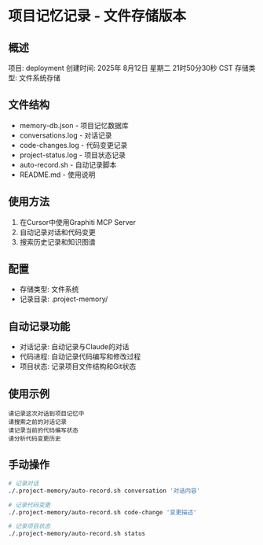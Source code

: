 # 项目记忆记录 - 文件存储版本

## 概述
项目: deployment
创建时间: 2025年 8月12日 星期二 21时50分30秒 CST
存储类型: 文件系统存储

## 文件结构
- memory-db.json - 项目记忆数据库
- conversations.log - 对话记录
- code-changes.log - 代码变更记录
- project-status.log - 项目状态记录
- auto-record.sh - 自动记录脚本
- README.md - 使用说明

## 使用方法
1. 在Cursor中使用Graphiti MCP Server
2. 自动记录对话和代码变更
3. 搜索历史记录和知识图谱

## 配置
- 存储类型: 文件系统
- 记录目录: .project-memory/

## 自动记录功能
- 对话记录: 自动记录与Claude的对话
- 代码进程: 自动记录代码编写和修改过程
- 项目状态: 记录项目文件结构和Git状态

## 使用示例
```
请记录这次对话到项目记忆中
请搜索之前的对话记录
请记录当前的代码编写状态
请分析代码变更历史
```

## 手动操作
```bash
# 记录对话
./.project-memory/auto-record.sh conversation '对话内容'

# 记录代码变更
./.project-memory/auto-record.sh code-change '变更描述'

# 记录项目状态
./.project-memory/auto-record.sh status
```
